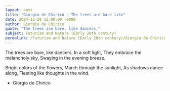 ```yaml
---
layout: post
title: "Giorgio de Chirico - The trees are bare like"
date: 2024-12-28 12:00:00 -0000
author: Giorgio de Chirico
quote: "The trees are bare, like dancers,"
subject: Futurism and Nature (Early 20th century)
permalink: /Futurism and Nature (Early 20th century)/Giorgio de Chirico/Giorgio de Chirico - The trees are bare like
---
```


The trees are bare, like dancers,
In a soft light,
They embrace the melancholy sky,
Swaying in the evening breeze.

Bright colors of the flowers,
March through the sunlight,
As shadows dance along,
Fleeting like thoughts in the wind.


- Giorgio de Chirico
